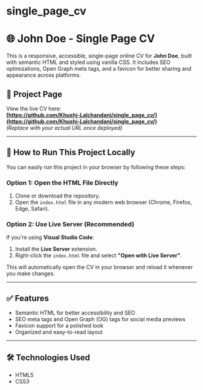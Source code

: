 # single_page_cv

# 🌐 John Doe - Single Page CV

This is a responsive, accessible, single-page online CV for **John Doe**, built with semantic HTML and styled using vanilla CSS. It includes SEO optimizations, Open Graph meta tags, and a favicon for better sharing and appearance across platforms.

## 🚀 Project Page

View the live CV here:  
**[https://github.com/Khushi-Lalchandani/single_page_cv/](https://github.com/Khushi-Lalchandani/single_page_cv/)**  
_(Replace with your actual URL once deployed)_

---

## 📁 How to Run This Project Locally

You can easily run this project in your browser by following these steps:

### Option 1: Open the HTML File Directly

1. Clone or download the repository.
2. Open the `index.html` file in any modern web browser (Chrome, Firefox, Edge, Safari).

### Option 2: Use Live Server (Recommended)

If you're using **Visual Studio Code**:

1. Install the **Live Server** extension.
2. Right-click the `index.html` file and select **"Open with Live Server"**.

This will automatically open the CV in your browser and reload it whenever you make changes.

---

## ✅ Features

- Semantic HTML for better accessibility and SEO
- SEO meta tags and Open Graph (OG) tags for social media previews
- Favicon support for a polished look
- Organized and easy-to-read layout

---

## 🛠️ Technologies Used

- HTML5
- CSS3
